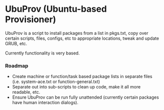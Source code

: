 # UbuProv (Ubuntu-based Provisioner)

UbuProv is a script to install packages from a list in pkgs.txt, copy over certain scripts, files, configs, etc to appropriate locations, tweak and update GRUB, etc.

Currently functionality is very based.

### Roadmap

 * Create machine or function/task based package lists in separate files (i.e. system-ace.txt or function-general.txt)
 * Separate out into sub-scripts to clean up code, make it all more readable, etc.
 * Ensure UbuProv can be run fully unattended (currently certain packages have human interaction dialogs). 
